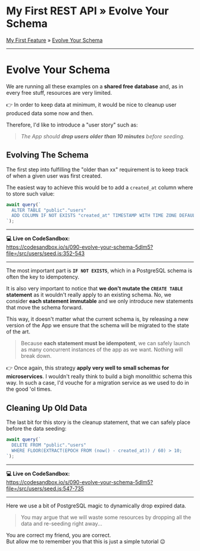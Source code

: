 <h1 class="tutorial-step"><span>My First REST API &raquo;</span> Evolve Your Schema</h1>

[My First Feature](../README.md) &raquo; [Evolve Your Schema](./README.md)

---

# Evolve Your Schema

We are running all these examples on a **shared free database** and, as in every free stuff, resources are very limited.

👉 In order to keep data at minimum, it would be nice to cleanup user produced data some now and then.

Therefore, I'd like to introduce a "user story" such as:

> _The App should **drop users older than 10 minutes** before seeding._

## Evolving The Schema

The first step into fulfilling the "older than xx" requirement is to keep track of when a given user was first created.

The easiest way to achieve this would be to add a `created_at` column where to store such value:

```js
await query(`
  ALTER TABLE "public"."users" 
  ADD COLUMN IF NOT EXISTS "created_at" TIMESTAMP WITH TIME ZONE DEFAULT now();
`);
```

---

**💻 Live on CodeSandbox:**  
https://codesandbox.io/s/090-evolve-your-schema-5dlm5?file=/src/users/seed.js:352-543

---

The most important part is **`IF NOT EXISTS`**, which in a PostgreSQL schema is often the key to idempotency.

It is also very important to notice that **we don't mutate the `CREATE TABLE` statement** as it wouldn't really apply to an existing schema.
No, we consider **each statement immutable** and we only introduce new statements that move the schema forward.

This way, it doesn't matter what the current schema is, by releasing a new version of the App we ensure that the schema will be
migrated to the state of the art.

> Because **each statement must be idempotent**, we can safely launch as many concurrent instances of the app as we want. Nothing will break down.

👉 Once again, this strategy **apply very well to small schemas for microservices**. I wouldn't really think to build a bigh monolithic schema this way. In such a case, I'd vouche for a migration service as we used to do in the good 'ol times.

## Cleaning Up Old Data

The last bit for this story is the cleanup statement, that we can safely place before the data seeding:

```js
await query(`
  DELETE FROM "public"."users"
  WHERE FLOOR(EXTRACT(EPOCH FROM (now() - created_at)) / 60) > 10;
`);
```

---

**💻 Live on CodeSandbox:**  
https://codesandbox.io/s/090-evolve-your-schema-5dlm5?file=/src/users/seed.js:547-735

---

Here we use a bit of PostgreSQL magic to dynamically drop expired data.

> You may argue that we will waste some resources by dropping all the data and re-seeding right away...

You are correct my friend, you are correct.  
But allow me to remember you that this is just a simple tutorial 😉

